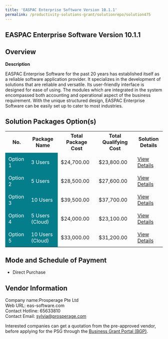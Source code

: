 ```yaml
---
title: 'EASPAC Enterprise Software Version 10.1.1'
permalink: /productivity-solutions-grant/solutionrepo/solution475
---
```


## EASPAC Enterprise Software Version 10.1.1

## Overview

**Description**

EASPAC Enterprise Software for the past 20 years has established itself as a reliable software application provider. It specializes in the development of solutions that are reliable and versatile. Its user-friendly interface is designed for ease of using.  The modules which are integrated in the system encompassed both accounting and operational aspect of the business requirement. With the unique structured design, EASPAC Enterprise Software can be easily set up to cater to most industries.

## Solution Packages Option(s)

<table>
<tr>
<th><b>No.</b></th>
<th><b>Package Name</b></th>
<th><b>Total Package Cost</b></th>
<th><b>Total Qualifying Cost</b></th>
<th><b>Solution Details</b></th>
</tr>
<tr>
<td style='padding: 10px; background-color: #037E8A; color: #FFFFFF;'>Option 1</td>
<td style='padding: 10px; background-color: #037E8A; color: #FFFFFF;'>3 Users</td>
<td style='padding: 10px;'>$24,700.00</td>
<td style='padding: 10px;'>$23,800.00</td>
<td style='padding: 10px;'><a href='/images/psg/1_pdfsam_20220259_Desensitised_Annex_3.pdf' target='_blank'>View Details</a></td>
</tr>
<tr>
<td style='padding: 10px; background-color: #037E8A; color: #FFFFFF;'>Option 2</td>
<td style='padding: 10px; background-color: #037E8A; color: #FFFFFF;'>5 Users</td>
<td style='padding: 10px;'>$28,500.00</td>
<td style='padding: 10px;'>$27,600.00</td>
<td style='padding: 10px;'><a href='/images/psg/2_pdfsam_20220259_Desensitised_Annex_3.pdf' target='_blank'>View Details</a></td>
</tr>
<tr>
<td style='padding: 10px; background-color: #037E8A; color: #FFFFFF;'>Option 3</td>
<td style='padding: 10px; background-color: #037E8A; color: #FFFFFF;'>10 Users</td>
<td style='padding: 10px;'>$39,500.00</td>
<td style='padding: 10px;'>$37,700.00</td>
<td style='padding: 10px;'><a href='/images/psg/3_pdfsam_20220259_Desensitised_Annex_3.pdf' target='_blank'>View Details</a></td>
</tr>
<tr>
<td style='padding: 10px; background-color: #037E8A; color: #FFFFFF;'>Option 4</td>
<td style='padding: 10px; background-color: #037E8A; color: #FFFFFF;'>5 Users (Cloud)</td>
<td style='padding: 10px;'>$24,000.00</td>
<td style='padding: 10px;'>$23,100.00</td>
<td style='padding: 10px;'><a href='/images/psg/4_pdfsam_20220259_Desensitised_Annex_3.pdf' target='_blank'>View Details</a></td>
</tr>
<tr>
<td style='padding: 10px; background-color: #037E8A; color: #FFFFFF;'>Option 5</td>
<td style='padding: 10px; background-color: #037E8A; color: #FFFFFF;'>10 Users (Cloud)</td>
<td style='padding: 10px;'>$33,000.00</td>
<td style='padding: 10px;'>$31,200.00</td>
<td style='padding: 10px;'><a href='/images/psg/5_pdfsam_20220259_Desensitised_Annex_3.pdf' target='_blank'>View Details</a></td>
</tr>
</table>

## Mode and Schedule of Payment

 - Direct Purchase

## Vendor Information

 Company name:Prosperage Pte Ltd<br>Web URL: eas-software.com <br>Contact Hotline: 65633810 <br>Contact Email: sylvia@prosperage.com 

Interested companies can get a quotation from the pre-approved vendor, before applying for the PSG through the <a href='https://www.businessgrants.gov.sg/' target='_blank' rel='noopener'>Business Grant Portal (BGP)</a>.

<script src="/jquery/resize-tables.js"></script>

